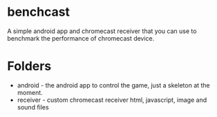 benchcast
======
A simple android app and chromecast receiver that you can use to benchmark the performance of chromecast device.

Folders
======
* android - the android app to control the game, just a skeleton at the moment.
* receiver - custom chromecast receiver html, javascript, image and sound files